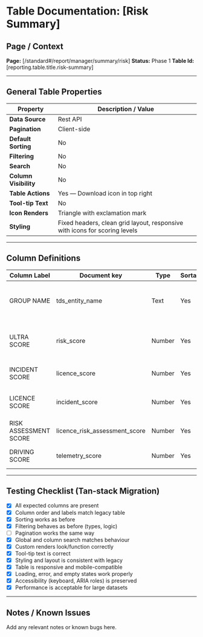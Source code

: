 # Table Documentation: [Risk Summary]

## Page / Context
**Page:** [/standard#/report/manager/summary/risk]
**Status:** Phase 1
**Table Id:** [reporting.table.title.risk-summary]

---

## General Table Properties

| Property             | Description / Value |
|----------------------|---------------------|
| **Data Source**      | Rest API |
| **Pagination**       | Client-side |
| **Default Sorting**  | No |
| **Filtering**        | No |
| **Search**           | No |
| **Column Visibility**| No |
| **Table Actions**    | Yes — Download icon in top right |
| **Tool-tip Text**    | No |
| **Icon Renders**     | Triangle with exclamation mark |
| **Styling**          | Fixed headers, clean grid layout, responsive with icons for scoring levels |

---

## Column Definitions

| Column Label             | Document key                  | Type     | Sortable | Filterable | Notes                                                  |
|--------------------------|-------------------------------|----------|----------|------------|--------------------------------------------------------|
| GROUP NAME               | tds_entity_name               | Text     | Yes      | No         | Links to more detailed group reports          |
| ULTRA SCORE              | risk_score                    | Number   | Yes      | No         | Performance indicator; uses colored dot (risk level)   |
| INCIDENT SCORE           | licence_score                 | Number   | Yes      | No         | Incident-based risk; color-coded                       |
| LICENCE SCORE            | incident_score                | Number   | Yes      | No         | Related to licence points or violations                |
| RISK ASSESSMENT SCORE    | licence_risk_assessment_score | Number   | Yes      | No         |                                   |
| DRIVING SCORE            | telemetry_score               | Number   | Yes      | No         | Driving behavior-based score                           |

---

## Testing Checklist (Tan-stack Migration)

- [x] All expected columns are present
- [x] Column order and labels match legacy table
- [x] Sorting works as before
- [x] Filtering behaves as before (types, logic)
- [ ] Pagination works the same way
- [x] Global and column search matches behaviour
- [x] Custom renders look/function correctly
- [x] Tool-tip text is correct
- [x] Styling and layout is consistent with legacy
- [x] Table is responsive and mobile-compatible
- [x] Loading, error, and empty states work properly
- [x] Accessibility (keyboard, ARIA roles) is preserved
- [x] Performance is acceptable for large datasets

---

## Notes / Known Issues

Add any relevant notes or known bugs here.
